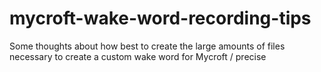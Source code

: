 # mycroft-wake-word-recording-tips
Some thoughts about how best to create the large amounts of files necessary to create a custom wake word for Mycroft / precise
